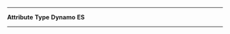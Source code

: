   --------------- ---------- ------------ --------
  **Attribute**   **Type**   **Dynamo**   **ES**
                                          
                                          
  --------------- ---------- ------------ --------
